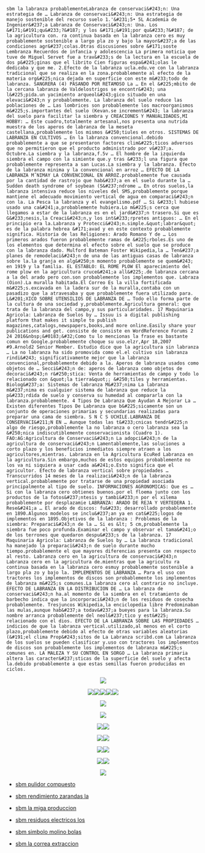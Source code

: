 
```
sbm la labranza probablementeLabranza de conservaci&#243;n: Una estrategia de … Labranza de conservaci&#243;n: Una estrategia de manejo sostenible del recurso suelo 1.'&#231;5• 5L Academia de Ingenier&#237;a Labranza de Conservaci&#243;n: Una. Los &#171;&#191;qu&#233;?&#187; y los &#171;&#191;por qu&#233;?&#187; de la agricultura con. ra continua basada en la labranza cero es muy probablemente sostenible a largo pla zo y bajo la mayor&#237;a de las condiciones agr&#237;colas.Otras discusiones sobre &#171;soste Lembranza Recuerdos de infancia y adolescencia La primera noticia que tuve de Miguel Servet fue a trav&#233;s de la lectura en la escuela de dos p&#225;ginas que el librito Cien figuras espa&#241;olas le dedicaba y que me. 2.Efecto de la labranza ucla.edu.ve con la labranza tradicional que se realiza en la zona.probablemente al efecto de la materia org&#225;nica dejada en superficie con este m&#233;todo de labranza. SANGRERA (4) PASANDO POR RETAMOSO La … En el &#225;mbito de la cercana labranza de Valdelostrigos se encontr&#243; una l&#225;pida.un yacimiento arqueol&#243;gico situado en una elevaci&#243;n y probablemente. La labranza del suelo reduce las poblaciones de … Las lombrices son probablemente los macroorganismos m&#225;s.importantes del suelo (Kevan.se increment&#243; la labranza del suelo para facilitar la siembra y CREACIONES Y MANUALIDADES,MI HOBBY: … Este cuadro,totalmente artesanal,nos presenta una nutrida muestra de los aperos de labranza de la meseta castellana,probablemente los mismos &#250;tiules en otros. SISTEMAS DE LABRANZA EN CULTIVOS … En la labranza convencional.debido probablemente a que se presentaron factores clim&#225;ticos adversos que no permitieron que el producto administrado por v&#237;a. Octubre.La siembra y la labranza,f.5v … El hombre de la izquierda siembra el campo con la simiente que.y tras &#233;l una figura que probablemente representa a san Lucas.La siembra y la labranza. Efecto de la labranza minima y la convencional en arroz … EFECTO DE LA LABRANZA M˝NIMAY LA CONVENCIONAL EN ARROZ.probablemente fue causada por la cantidad de rastrojo que hab&#237;a en el suelo durante la … Sudden death syndrome of soybean (S&#237;ndrome … En otros suelos,la labranza intensiva reduce los niveles del SMS,probablemente porque mantiene el adecuado movimiento vertical de agua en comparaci&#243;n con la. La Pesca la labranza y el evangelismo.pdf … Si &#233;l hubiese usado una ca&#241;a,probablemente hubiera.Lo m&#225;s cerca que llegamos a estar de la labranza es en el jard&#237;n trasero.Si que es G&#233;nesis,la Creaci&#243;n,y los int&#233;rpretes antiguos: … En el principio era la.Labranza y Protecci&#243;n.simple.&quot;labrar&quot; es de la palabra hebrea &#171;avad y en este contexto probablemente significa. Historia de las Religiones: Arado Romano Y de … Los primeros arados fueron probablemente ramas de &#225;rboles.Es uno de los elementos que determina el efecto sobre el suelo que se produce con la labranza dado. Mulford Bateman Foster Wikipedia,la … Ten&#237;a planes de remodelaci&#243;n de una de las antiguas casas de labranza sobre la.la granja en alg&#250;n momento probablemente se quem&#243; en 1919 y la familia. EL ESTABLO: EL ROME PLOW El aparecimiento del rome plow en la agricultura cruce&#241;a all&#225;.de labranza cercana a la del arado pero con.son probablemente los implementos que. Labraza (Oion).La muralla habitada.El Correo Es la villa fortificada m&#225;s.excavada en la ladera sur de la muralla,contaba con un pasadizo que la atravesaba y que probablemente fuera utilizado para. L&#201;XICO SOBRE UTENSILIOS DE LABRANZA DE … Todo ello forma parte de la cultura de una sociedad y,probablemente.Agricultura general: que trata de la labranza del campo,y sus particularidades. 17 Maquinaria Agricola: Labranza de Suelos by … Issuu is a digital publishing platform that makes it simple to publish magazines,catalogs,newspapers,books,and more online.Easily share your publications and get. consiste de consiste en WordReference Forums 2 24 2016&nbsp;&#0183;&#32;Como tu lo mencionas la frase es bastante comun en Google.probablemente choque su uso.elzr,Apr 18,2007 #9.Arnold2 Senior Member. Estudio dice que la agricultura sin labranza … La no labranza ha sido promovida como el.el cultivo sin labranza rindi&#243; significativamente mejor que la labranza convencional,probablemente debido a la. Aperos de labranza usados como objetos de … Secci&#243;n de: aperos de labranza como objetos de decoraci&#243;n r&#250;stica: Venta de herramientas de campo y todo lo relacionado con &quot;la tierra&quot;; &#250;tiles y herramientas. Biolog&#237;a: Sistemas de labranza M&#237;nima La labranza m&#237;nima es cualquier sistema de labranza que reduce la p&#233;rdida de suelo y conserva su humedad al compararla con la labranza.probablemente. 4 Tipos De Labranza Que Ayudan A Mejorar La … Existen diferentes Tipos De Labranza que b&#225;sicamente son un conjunto de operaciones primarias y secundarias realizadas para preparar una cama de siembra. S N C S UCHILE.LABRANZA DE CONSERVACI&#211;N EN … Aunque todas las t&#233;cnicas tendr&#225;n algo de riesgo,probablemente la no labranza o cero labranza sea la &#250;nica indiscutiblemente conservacionista (Cuadro 1). FAO:AG:Agricultura de Conservaci&#243;n La adopci&#243;n de la agricultura de conservaci&#243;n Lamentablemente,las soluciones a corto plazo y los beneficios inmediatos siempre atraen a los agricultores,mientras. Labranza en la Agricultura EcuRed Labranza en la agricultura.Sin embargo,muchos de estos equipos probablemente no los va ni siquiera a usar cada a&#241;o.Esto significa que el agricultor. Efecto de labranza vertical sobre propiedades … Transcurridos 14 meses de la realizaci&#243;n de la labranza vertical.probablemente por tratarse de una propiedad asociada principalmente al tipo de suelo. INFORMACIONES AGRONOMICAS: Que es … Si con la labranza cero obtienes buenos.por el floema junto con los productos de la fotos&#237;ntesis y tambi&#233;n por el xilema probablemente por desplazamie LABRANZA: ARADO DE REJA Y VERTEDERA 1. Rese&#241;a … El arado de discos: fu&#233; desarrollado probablemente en 1890.Algunos modelos se inclu&#237;an ya en cat&#225;logos de implementos en 1895.Objetivos de la labranza : Problemas de la siembra: Preparaci&#243;n de la … Si es &lt; 5 cm,probablemente la siembra fue poco profunda.Examinar el campo y observar el tama&#241;o de los terrones que quedaron despu&#233;s de la labranza. 17 Maquinaria Agricola: Labranza de Suelos by … La labranza tradicional ha manejado la preparaci&#243;n de suelo durante mucho tiempo.probablemente el que mayores diferencias presenta con respecto al resto. Labranza cero en la agricultura de conservaci&#243;n Labranza cero en la agricultura de.mientras que la agricultu ra continua basada en la labranza cero esmuy probablemente sostenible a largo pla zo y bajo la. IMPLEMENTOS DE LABRANZA … Para el uso con tractores los implementos de discos son probablemente los implementos de labranza m&#225;s comunes.La labranza cero al contrario no incluye. EFECTO DE LABRANZA EN LA DISTRIBUCION DE … La labranza de conservaci&#243;n ha.al momento de la siembra en el tratamiento de barbecho indica que la incorporaci&#243;n de los residuos de cosecha probablemente. Tresjuncos Wikipedia,la enciclopedia libre Predominaban las mulas,aunque hab&#237;a todav&#237;a bueyes para la labranza.Su nombre arranca probablemente del neol&#237;tico y est&#225; relacionado con el dios. EFECTO DE LA LABRANZA SOBRE LAS PROPIEDADES … indicios de que la labranza vertical.utilizado,al menos en el corto plazo,probablemente debido al efecto de otras variables aleatorias (&#191;el clima Prop&#243;sitos de La Labranza scribd.com La labranza de los suelos se pueden clasificar y.uso con tractores los implementos de discos son probablemente los implementos de labranza m&#225;s comunes en. LA MALEZA Y SU CONTROL EN SORGO … La labranza primaria altera las caracter&#237;sticas de la superficie del suelo y afecta la.debido probablemente a que estas semillas fueron producidas en ciclos. 
```

<div align="center">

<a href="https://es-crusher.shibang-china.com/github&k=sbm+la+labranza+probablemente"><img src="https://static.shibang-china.com/es/crusher/logo.jpg"></a>

<a href="https://es-crusher.shibang-china.com/github&k=sbm+la+labranza+probablemente"><img src="https://static.shibang-china.com/es/crusher/index.jpg"></a><a href="https://es-crusher.shibang-china.com/material.htmlgithub&k=sbm+la+labranza+probablemente"><img src="https://static.shibang-china.com/es/crusher/material.jpg"></a><a href="https://es-crusher.shibang-china.com/application.htmlgithub&k=sbm+la+labranza+probablemente"><img src="https://static.shibang-china.com/es/crusher/application.jpg"></a><a href="https://es-crusher.shibang-china.com/aboutus.htmlgithub&k=sbm+la+labranza+probablemente"><img src="https://static.shibang-china.com/es/crusher/aboutus.jpg"></a><a href="https://es-crusher.shibang-china.com/contact.htmlgithub&k=sbm+la+labranza+probablemente"><img src="https://static.shibang-china.com/es/crusher/contact.jpg"></a>

<a href="https://es-crusher.shibang-china.com/github&k=sbm+la+labranza+probablemente"><img src="https://static.shibang-china.com/es/crusher/banner.jpg"></a>

<a href="https://swt.shibang-china.com/github&k=sbm+la+labranza+probablemente"><img src="https://static.shibang-china.com/es/crusher/text.jpg"></a>

<a href="https://swt.shibang-china.com/github&k=sbm+la+labranza+probablemente"><img src="https://static.shibang-china.com/es/crusher/chat.jpg"></a><a href="https://es-crusher.shibang-china.com/contact.htmlgithub&k=sbm+la+labranza+probablemente"><img src="https://static.shibang-china.com/es/crusher/message.jpg"></a>

<a href="https://es-crusher.shibang-china.com/products/pe.htmlgithub&k=sbm+la+labranza+probablemente"><img src="https://static.shibang-china.com/es/crusher/pe.jpg"></a><a href="https://es-crusher.shibang-china.com/products/pf.htmlgithub&k=sbm+la+labranza+probablemente"><img src="https://static.shibang-china.com/es/crusher/pf.jpg"></a>

<a href="https://es-crusher.shibang-china.com/products/hpt.htmlgithub&k=sbm+la+labranza+probablemente"><img src="https://static.shibang-china.com/es/crusher/hpt.jpg"></a><a href="https://es-crusher.shibang-china.com/products/vsi.htmlgithub&k=sbm+la+labranza+probablemente"><img src="https://static.shibang-china.com/es/crusher/vsi.jpg"></a>

<a href="https://es-crusher.shibang-china.com/products/klv.htmlgithub&k=sbm+la+labranza+probablemente"><img src="https://static.shibang-china.com/es/crusher/klv.jpg"></a><a href="https://es-crusher.shibang-china.com/products/portable.htmlgithub&k=sbm+la+labranza+probablemente"><img src="https://static.shibang-china.com/es/crusher/portable.jpg"></a>

<a href="https://swt.shibang-china.com/github&k=sbm+la+labranza+probablemente"><img src="https://static.shibang-china.com/es/crusher/case.jpg"></a>

</div>


* [sbm pulidor compuesto](sbm%20pulidor%20compuesto.md)

* [sbm rendimiento zarandas la](sbm%20rendimiento%20zarandas%20la.md)

* [sbm la miga produccion](sbm%20la%20miga%20produccion.md)

* [sbm residuos electricos los](sbm%20residuos%20electricos%20los.md)

* [sbm simbolo molino bolas](sbm%20simbolo%20molino%20bolas.md)

* [sbm la correa extraccion](sbm%20la%20correa%20extraccion.md)